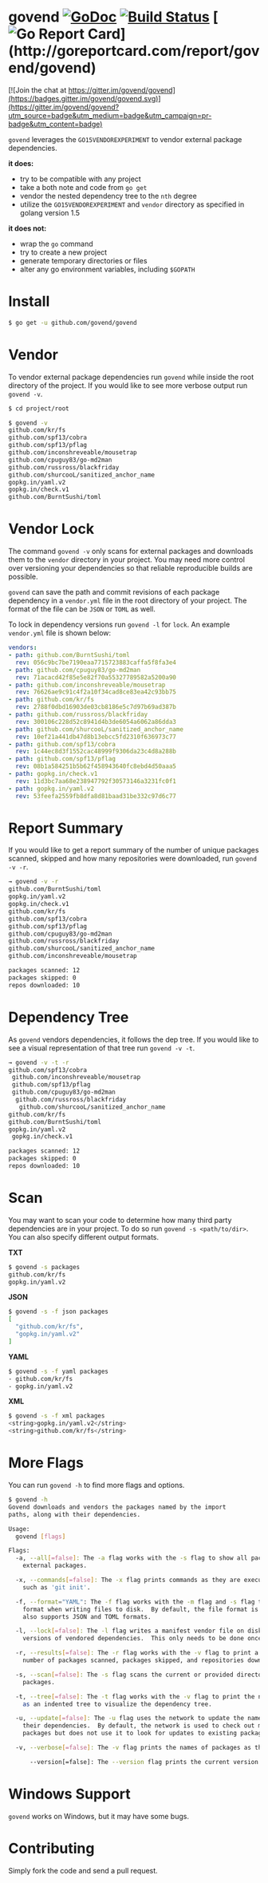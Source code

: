 govend [![GoDoc](http://godoc.org/github.com/govend/govend?status.png)](http://godoc.org/github.com/govend/govend) [![Build Status](https://travis-ci.org/govend/govend.svg?branch=master)](https://travis-ci.org/govend/govend) [![Go Report Card](http://goreportcard.com/badge/govend/govend?)](http://goreportcard.com/report/govend/govend)
============================================================================================================================

[![Join the chat at https://gitter.im/govend/govend](https://badges.gitter.im/govend/govend.svg)](https://gitter.im/govend/govend?utm_source=badge&utm_medium=badge&utm_campaign=pr-badge&utm_content=badge)

`govend` leverages the `GO15VENDOREXPERIMENT` to vendor external package dependencies.

**it does:**
* try to be compatible with any project
* take a both note and code from `go get`
* vendor the nested dependency tree to the `nth` degree
* utilize the `GO15VENDOREXPERIMENT` and `vendor` directory as specified in golang version 1.5

**it does not:**
* wrap the `go` command
* try to create a new project
* generate temporary directories or files
* alter any go environment variables, including `$GOPATH`

# Install

```bash
$ go get -u github.com/govend/govend
```

# Vendor

To vendor external package dependencies run `govend` while inside the root directory of the project.  If you would like to see more verbose output run `govend -v`.

```bash
$ cd project/root

$ govend -v
github.com/kr/fs
github.com/spf13/cobra
github.com/spf13/pflag
github.com/inconshreveable/mousetrap
github.com/cpuguy83/go-md2man
github.com/russross/blackfriday
github.com/shurcooL/sanitized_anchor_name
gopkg.in/yaml.v2
gopkg.in/check.v1
github.com/BurntSushi/toml
```

# Vendor Lock

The command `govend -v` only scans for external packages and downloads them to the `vendor` directory in your project. You may need more control over versioning your dependencies so that reliable reproducible builds are possible.

`govend` can save the path and commit revisions of each package dependency in a `vendor.yml` file in the root directory of your project. The format of the file can be `JSON` or `TOML` as well.

To lock in dependency versions run `govend -l` for `lock`.  An example `vendor.yml` file is shown below:

```yaml
vendors:
- path: github.com/BurntSushi/toml
  rev: 056c9bc7be7190eaa7715723883caffa5f8fa3e4
- path: github.com/cpuguy83/go-md2man
  rev: 71acacd42f85e5e82f70a55327789582a5200a90
- path: github.com/inconshreveable/mousetrap
  rev: 76626ae9c91c4f2a10f34cad8ce83ea42c93bb75
- path: github.com/kr/fs
  rev: 2788f0dbd16903de03cb8186e5c7d97b69ad387b
- path: github.com/russross/blackfriday
  rev: 300106c228d52c8941d4b3de6054a6062a86dda3
- path: github.com/shurcooL/sanitized_anchor_name
  rev: 10ef21a441db47d8b13ebcc5fd2310f636973c77
- path: github.com/spf13/cobra
  rev: 1c44ec8d3f1552cac48999f9306da23c4d8a288b
- path: github.com/spf13/pflag
  rev: 08b1a584251b5b62f458943640fc8ebd4d50aaa5
- path: gopkg.in/check.v1
  rev: 11d3bc7aa68e238947792f30573146a3231fc0f1
- path: gopkg.in/yaml.v2
  rev: 53feefa2559fb8dfa8d81baad31be332c97d6c77
```

# Report Summary
If you would like to get a report summary of the number of unique packages scanned, skipped and how many repositories were downloaded, run `govend -v -r`.

```bash
→ govend -v -r
github.com/BurntSushi/toml
gopkg.in/yaml.v2
gopkg.in/check.v1
github.com/kr/fs
github.com/spf13/cobra
github.com/spf13/pflag
github.com/cpuguy83/go-md2man
github.com/russross/blackfriday
github.com/shurcooL/sanitized_anchor_name
github.com/inconshreveable/mousetrap

packages scanned: 12
packages skipped: 0
repos downloaded: 10
```

# Dependency Tree
As `govend` vendors dependencies, it follows the dep tree.  If you would like to see a visual representation of that tree run `govend -v -t`.

```bash
→ govend -v -t -r
github.com/spf13/cobra
 github.com/inconshreveable/mousetrap
 github.com/spf13/pflag
 github.com/cpuguy83/go-md2man
  github.com/russross/blackfriday
   github.com/shurcooL/sanitized_anchor_name
github.com/kr/fs
github.com/BurntSushi/toml
gopkg.in/yaml.v2
 gopkg.in/check.v1

packages scanned: 12
packages skipped: 0
repos downloaded: 10
```

# Scan
You may want to scan your code to determine how many third party dependencies are
in your project. To do so run `govend -s <path/to/dir>`. You can also specify different output formats.

**TXT**
```bash
$ govend -s packages
github.com/kr/fs
gopkg.in/yaml.v2
```

**JSON**
```bash
$ govend -s -f json packages
[
  "github.com/kr/fs",
  "gopkg.in/yaml.v2"
]
```

**YAML**
```bash
$ govend -s -f yaml packages
- github.com/kr/fs
- gopkg.in/yaml.v2
```
**XML**
```bash
$ govend -s -f xml packages
<string>gopkg.in/yaml.v2</string>
<string>github.com/kr/fs</string>
```

# More Flags

You can run `govend -h` to find more flags and options.

```bash
$ govend -h  
Govend downloads and vendors the packages named by the import
paths, along with their dependencies.

Usage:
  govend [flags]

Flags:
  -a, --all[=false]: The -a flag works with the -s flag to show all packages, not just
	external packages.

  -x, --commands[=false]: The -x flag prints commands as they are executed for vendoring
	such as 'git init'.

  -f, --format="YAML": The -f flag works with the -m flag and -s flag to define the
	format when writing files to disk.  By default, the file format is YAML but
	also supports JSON and TOML formats.

  -l, --lock[=false]: The -l flag writes a manifest vendor file on disk to lock in the
	versions of vendored dependencies.  This only needs to be done once.

  -r, --results[=false]: The -r flag works with the -v flag to print a summary of the
	number of packages scanned, packages skipped, and repositories downloaded.

  -s, --scan[=false]: The -s flag scans the current or provided directory for external
	packages.

  -t, --tree[=false]: The -t flag works with the -v flag to print the names of packages
	as an indented tree to visualize the dependency tree.

  -u, --update[=false]: The -u flag uses the network to update the named packages and
	their dependencies.  By default, the network is used to check out missing
	packages but does not use it to look for updates to existing packages.

  -v, --verbose[=false]: The -v flag prints the names of packages as they are vendored.

      --version[=false]: The --version flag prints the current version.
```

# Windows Support
`govend` works on Windows, but it may have some bugs.

# Contributing
Simply fork the code and send a pull request.
